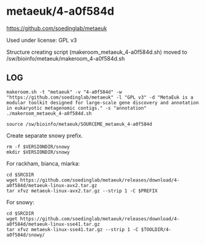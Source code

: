 metaeuk/4-a0f584d
=================

<https://github.com/soedinglab/metaeuk>

Used under license:
GPL v3

Structure creating script (makeroom_metaeuk_4-a0f584d.sh) moved to /sw/bioinfo/metaeuk/makeroom_4-a0f584d.sh

LOG
---

    makeroom.sh -t "metaeuk" -v "4-a0f584d" -w "https://github.com/soedinglab/metaeuk" -l "GPL v3" -d "MetaEuk is a modular toolkit designed for large-scale gene discovery and annotation in eukaryotic metagenomic contigs." -s "annotation"
    ./makeroom_metaeuk_4-a0f584d.sh

    source /sw/bioinfo/metaeuk/SOURCEME_metaeuk_4-a0f584d

Create separate snowy prefix.

    rm -f $VERSIONDIR/snowy
    mkdir $VERSIONDIR/snowy

For rackham, bianca, miarka:

    cd $SRCDIR
    wget https://github.com/soedinglab/metaeuk/releases/download/4-a0f584d/metaeuk-linux-avx2.tar.gz
    tar xfvz metaeuk-linux-avx2.tar.gz --strip 1 -C $PREFIX

For snowy:

    cd $SRCDIR
    wget https://github.com/soedinglab/metaeuk/releases/download/4-a0f584d/metaeuk-linux-sse41.tar.gz
    tar xfvz metaeuk-linux-sse41.tar.gz --strip 1 -C $TOOLDIR/4-a0f584d/snowy/


